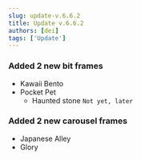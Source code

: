 ```yaml
---
slug: update-v.6.6.2
title: Update v.6.6.2
authors: [dei]
tags: ['Update']
---
```

<!-- truncate -->
### Added 2 new bit frames
- Kawaii Bento
- Pocket Pet
  - Haunted stone `Not yet, later`

### Added 2 new carousel frames
- Japanese Alley
- Glory